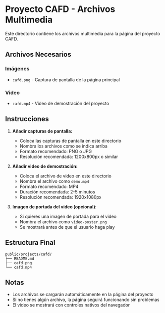# Proyecto CAFD - Archivos Multimedia

Este directorio contiene los archivos multimedia para la página del proyecto CAFD.

## Archivos Necesarios

### Imágenes
- `cafd.png` - Captura de pantalla de la página principal

### Video
- `cafd.mp4` - Video de demostración del proyecto

## Instrucciones

1. **Añadir capturas de pantalla:**
   - Coloca las capturas de pantalla en este directorio
   - Nombra los archivos como se indica arriba
   - Formato recomendado: PNG o JPG
   - Resolución recomendada: 1200x800px o similar

2. **Añadir video de demostración:**
   - Coloca el archivo de video en este directorio
   - Nombra el archivo como `demo.mp4`
   - Formato recomendado: MP4
   - Duración recomendada: 2-5 minutos
   - Resolución recomendada: 1920x1080px

3. **Imagen de portada del video (opcional):**
   - Si quieres una imagen de portada para el video
   - Nombra el archivo como `video-poster.png`
   - Se mostrará antes de que el usuario haga play

## Estructura Final
```
public/projects/cafd/
├── README.md
├── cafd.png
└── cafd.mp4
```

## Notas
- Los archivos se cargarán automáticamente en la página del proyecto
- Si no tienes algún archivo, la página seguirá funcionando sin problemas
- El video se mostrará con controles nativos del navegador 